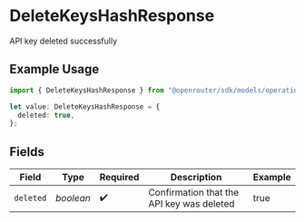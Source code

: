 # DeleteKeysHashResponse

API key deleted successfully

## Example Usage

```typescript
import { DeleteKeysHashResponse } from "@openrouter/sdk/models/operations";

let value: DeleteKeysHashResponse = {
  deleted: true,
};
```

## Fields

| Field                                     | Type                                      | Required                                  | Description                               | Example                                   |
| ----------------------------------------- | ----------------------------------------- | ----------------------------------------- | ----------------------------------------- | ----------------------------------------- |
| `deleted`                                 | *boolean*                                 | :heavy_check_mark:                        | Confirmation that the API key was deleted | true                                      |